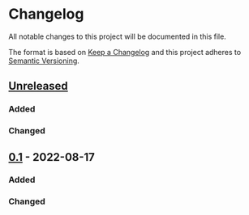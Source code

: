 # Changelog
All notable changes to this project will be documented in this file.

The format is based on [Keep a Changelog](http://keepachangelog.com/en/1.0.0/)
and this project adheres to [Semantic Versioning](http://semver.org/spec/v2.0.0.html).

## [Unreleased]
### Added
### Changed
## [0.1] - 2022-08-17
### Added
### Changed


[Unreleased]: https://github.com/openscilab/pymilo/compare/v0.1...dev
[0.1]: https://github.com/openscilab/pymilo/compare/3598e8b...v0.1
